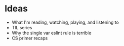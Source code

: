 # Ideas

- What I'm reading, watching, playing, and listening to
- TIL series
- Why the single var eslint rule is terrible
- CS primer recaps
